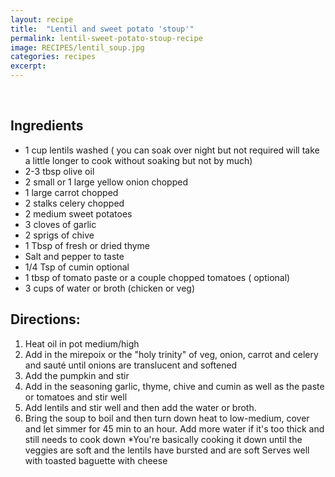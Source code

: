 ```yaml
---
layout: recipe
title:  "Lentil and sweet potato 'stoup'"
permalink: lentil-sweet-potato-stoup-recipe
image: RECIPES/lentil_soup.jpg
categories: recipes
excerpt:
---
```


<br>

## Ingredients
* 1 cup lentils washed ( you can soak over night but not required will take a little longer to cook without soaking but not by much)
* 2-3 tbsp olive oil
* 2 small or 1 large yellow onion chopped
* 1 large carrot chopped
* 2 stalks celery chopped
* 2 medium sweet potatoes
* 3 cloves of garlic
* 2 sprigs of chive
* 1 Tbsp of fresh or dried thyme  
* Salt and pepper to taste
* 1/4 Tsp of cumin optional
* 1 tbsp  of tomato paste or a couple chopped tomatoes ( optional)
* 3 cups of water or broth (chicken or veg)

## Directions:
1. Heat oil in pot medium/high
1. Add in the mirepoix or the "holy trinity" of veg, onion, carrot and celery and sauté until onions are translucent and softened
1. Add the pumpkin and stir
1. Add in the seasoning  garlic, thyme, chive and cumin as well as the paste or tomatoes and stir well
1. Add lentils and stir well and then add the water or broth.
1. Bring the soup to boil and then turn down heat to low-medium, cover and let simmer for 45 min to an hour. Add more water if it's too thick and still needs to cook down
*You're basically cooking it down until the veggies are soft and the lentils have bursted and are soft
Serves well with toasted baguette with cheese
